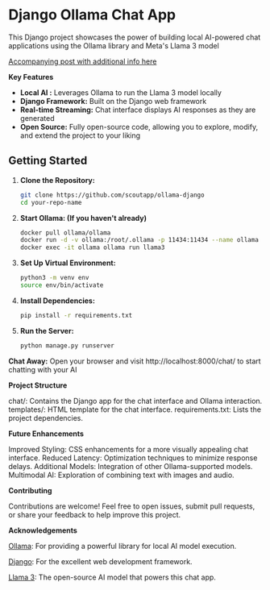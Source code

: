 # Django Ollama Chat App

This Django project showcases the power of building local AI-powered chat applications using the Ollama library and Meta's Llama 3 model 

[Accompanying post with additional info here](https://scoutapm.com/blog/building-ai-with-ollama-and-django)

**Key Features**

* **Local AI :**  Leverages Ollama to run the Llama 3 model locally
* **Django Framework:** Built on the Django web framework
* **Real-time Streaming:**  Chat interface displays AI responses as they are generated
* **Open Source:**  Fully open-source code, allowing you to explore, modify, and extend the project to your liking

## Getting Started

1. **Clone the Repository:**
   ```bash
   git clone https://github.com/scoutapp/ollama-django
   cd your-repo-name

2. **Start Ollama: (If you haven't already)**
   ```bash
   docker pull ollama/ollama
   docker run -d -v ollama:/root/.ollama -p 11434:11434 --name ollama ollama/ollama
   docker exec -it ollama ollama run llama3

3. **Set Up Virtual Environment:**
   ```bash
   python3 -m venv env
   source env/bin/activate

4. **Install Dependencies:**
   ```bash
   pip install -r requirements.txt 

5. **Run the Server:**
   ```bash
   python manage.py runserver

**Chat Away:** Open your browser and visit http://localhost:8000/chat/ to start chatting with your AI

**Project Structure**

chat/: Contains the Django app for the chat interface and Ollama interaction.
templates/: HTML template for the chat interface.
requirements.txt: Lists the project dependencies.

**Future Enhancements**

Improved Styling: CSS enhancements for a more visually appealing chat interface.
Reduced Latency: Optimization techniques to minimize response delays.
Additional Models: Integration of other Ollama-supported models.
Multimodal AI: Exploration of combining text with images and audio.

**Contributing**

Contributions are welcome! Feel free to open issues, submit pull requests, or share your feedback to help improve this project.

**Acknowledgements**

[Ollama](https://ollama.com/download): For providing a powerful library for local AI model execution.

[Django](https://www.djangoproject.com): For the excellent web development framework.

[Llama 3](https://llama.meta.com/llama3): The open-source AI model that powers this chat app.

